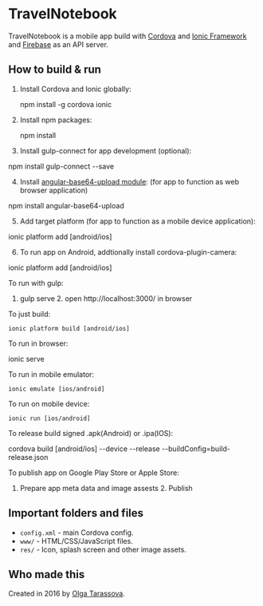 # TravelNotebook
TravelNotebook is a mobile app build with [Cordova](https://cordova.apache.org) and [Ionic Framework](https://ionicframework.com/docs/) and [Firebase](https://firebase.google.com/) as an API server.

## How to build & run

1. Install Cordova and Ionic globally:

	npm install -g cordova ionic

2. Install npm packages:

	npm install

3. Install gulp-connect for app development (optional):

  npm install gulp-connect --save

4. Install [angular-base64-upload module](https://github.com/adonespitogo/angular-base64-upload):
		(for app to function as web browser application)

  npm install angular-base64-upload

5. Add target platform (for app to function as a mobile device application):

  ionic platform add [android/ios]

6. To run app on Android, addtionally install cordova-plugin-camera:

  ionic platform add [android/ios]

To run with gulp:

  1. gulp serve
	2. open http://localhost:3000/ in browser

To just build:

	ionic platform build [android/ios]

To run in browser:

  ionic serve

To run in mobile emulator:

	ionic emulate [ios/android]

To run on mobile device:

	ionic run [ios/android]

To release build signed .apk(Android) or .ipa(IOS):

  cordova build [android/ios] --device --release --buildConfig=build-release.json

To publish app on Google Play Store or Apple Store:

  1. Prepare app meta data and image assests
	2. Publish

## Important folders and files

* `config.xml` - main Cordova config.
* `www/` - HTML/CSS/JavaScript files.
* `res/` - Icon, splash screen and other image assets.

## Who made this

Created in 2016 by [Olga Tarassova](https://github.com/olgatar).
